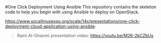 #One Click Deployment Using Ansible
This repository contains the skeleton code to help you begin with using Ansible to deploy on OpenStack.

https://www.socallinuxexpo.org/scale/14x/presentations/one-click-deployment-cloud-application-using-ansible:
> Rami Al-Ghanmi presentation video: https://youtu.be/M26-2kCZbUs
